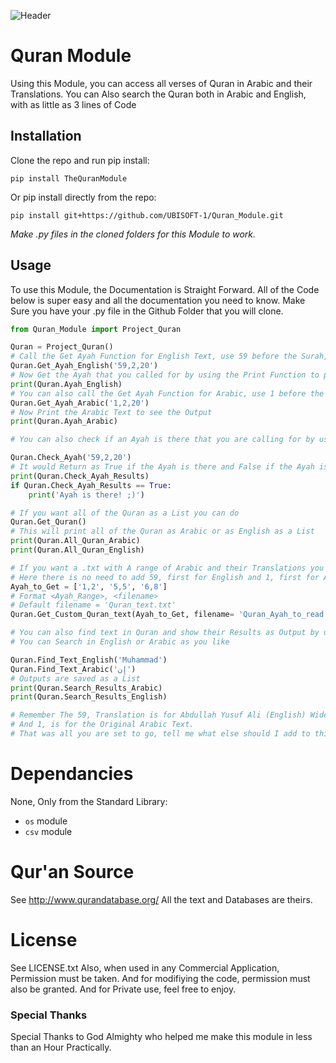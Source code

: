 ![Header](./images/github-header-image.png)
# Quran Module

Using this Module, you can access all verses of Quran in Arabic and their Translations. You can Also search the Quran both in Arabic and English, with as little as 3 lines of Code

## Installation

Clone the repo and run pip install:
```
pip install TheQuranModule
```
Or pip install directly from the repo:
```
pip install git+https://github.com/UBISOFT-1/Quran_Module.git
```
*Make .py files in the cloned folders for this Module to work.*
## Usage

To use this Module, the Documentation is Straight Forward. All of the Code below is super easy
and all the documentation you need to know.
Make Sure you have your .py file in the Github Folder that you will clone.
```python
from Quran_Module import Project_Quran

Quran = Project_Quran()
# Call the Get Ayah Function for English Text, use 59 before the Surah, Verse for English.
Quran.Get_Ayah_English('59,2,20')
# Now Get the Ayah that you called for by using the Print Function to print it.
print(Quran.Ayah_English)
# You can also call the Get Ayah Function for Arabic, use 1 before the Surah and Verse for Arabic.
Quran.Get_Ayah_Arabic('1,2,20')
# Now Print the Arabic Text to see the Output
print(Quran.Ayah_Arabic)

# You can also check if an Ayah is there that you are calling for by using the following Function

Quran.Check_Ayah('59,2,20')
# It would Return as True if the Ayah is there and False if the Ayah is not there
print(Quran.Check_Ayah_Results)
if Quran.Check_Ayah_Results == True:
    print('Ayah is there! ;)')

# If you want all of the Quran as a List you can do
Quran.Get_Quran()
# This will print all of the Quran as Arabic or as English as a List
print(Quran.All_Quran_Arabic)
print(Quran.All_Quran_English)

# If you want a .txt with A range of Arabic and their Translations you can call another method
# Here there is no need to add 59, first for English and 1, first for Arabic. It is there as we add more translations.
Ayah_to_Get = ['1,2', '5,5', '6,8']
# Format <Ayah_Range>, <filename>
# Default filename = 'Quran_text.txt'
Quran.Get_Custom_Quran_text(Ayah_to_Get, filename= 'Quran_Ayah_to_read.txt')

# You can also find text in Quran and show their Results as Output by using the following method
# You can Search in English or Arabic as you like

Quran.Find_Text_English('Muhammad')
Quran.Find_Text_Arabic('إِن')
# Outputs are saved as a List
print(Quran.Search_Results_Arabic)
print(Quran.Search_Results_English)

# Remember The 59, Translation is for Abdullah Yusuf Ali (English) Widely accepted and most used
# And 1, is for the Original Arabic Text.
# That was all you are set to go, tell me what else should I add to this.


```
# Dependancies
None, Only from the Standard Library:
- ``os`` module
- ``csv`` module

# Qur'an Source
See http://www.qurandatabase.org/
All the text and Databases are theirs.

# License

See LICENSE.txt Also, when used in any Commercial Application, Permission must be taken. And for modifiying the code, permission must also be granted. And for Private use, feel free to enjoy.

### Special Thanks
Special Thanks to God Almighty who helped me make this module in less than an Hour Practically.
 
